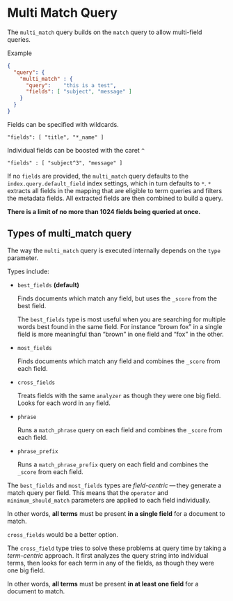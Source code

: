 # Multi Match Query

The `multi_match` query builds on the `match` query to allow multi-field queries.

Example
```json
{
  "query": {
    "multi_match" : {
      "query":    "this is a test",
      "fields": [ "subject", "message" ]
    }
  }
}
```
Fields can be specified with wildcards.

`"fields": [ "title", "*_name" ]`

Individual fields can be boosted with the caret `^`

`"fields" : [ "subject^3", "message" ]`

If no `fields` are provided, the `multi_match` query defaults to the `index.query.default_field` index settings, which in turn defaults to `*`. `*` extracts all fields in the mapping that are eligible to term queries and filters the metadata fields. All extracted fields are then combined to build a query.

**There is a limit of no more than 1024 fields being queried at once.**

## Types of multi_match query

The way the `multi_match` query is executed internally depends on the `type` parameter.

Types include:

* `best_fields` **(default)**

  Finds documents which match any field, but uses the `_score` from the best field.

  The `best_fields` type is most useful when you are searching for multiple words best found in the same field. For instance “brown fox” in a single field is more meaningful than “brown” in one field and “fox” in the other.

* `most_fields`

  Finds documents which match any field and combines the `_score` from each field.

* `cross_fields`

  Treats fields with the same `analyzer` as though they were one big field. Looks for each word in `any` field.

* `phrase`

  Runs a `match_phrase` query on each field and combines the `_score` from each field.

* `phrase_prefix`

  Runs a `match_phrase_prefix` query on each field and combines the `_score` from each field.

The `best_fields` and `most_fields` types are _field-centric_ — they generate a match query per field. This means that the `operator` and `minimum_should_match` parameters are applied to each field individually.

In other words, **all terms** must be present **in a single field** for a document to match.

`cross_fields` would be a better option.

The `cross_field` type tries to solve these problems at query time by taking a _term-centric_ approach. It first analyzes the query string into individual terms, then looks for each term in any of the fields, as though they were one big field.

In other words, **all terms** must be present **in at least one field** for a document to match.
